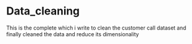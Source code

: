 # Data_cleaning
This is the complete which i write to clean the customer call dataset and finally cleaned the data and reduce its dimensionality 
